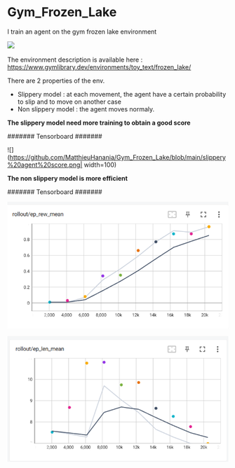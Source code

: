# Gym_Frozen_Lake
I train an agent on the gym frozen lake environment 

![](https://www.gymlibrary.dev/_images/frozen_lake.gif)

The environment description is available here : https://www.gymlibrary.dev/environments/toy_text/frozen_lake/


There are 2 properties of the env.
 - Slippery model : at each movement, the agent have a certain probability to slip and to move on another case
 - Non slippery model : the agent moves normaly. 
 
 __The slippery model need more training to obtain a good score__
 
####### Tensorboard #######

![](https://github.com/MatthieuHanania/Gym_Frozen_Lake/blob/main/slippery%20agent%20score.png| width=100)
 
 __The non slippery model is more efficient__
 
 ####### Tensorboard #######
 
 ![](https://github.com/MatthieuHanania/Gym_Frozen_Lake/blob/main/non%20slippery%20agent%20score.png)
 
 ![](https://github.com/MatthieuHanania/Gym_Frozen_Lake/blob/main/non%20slippery%20agent%20mean%20episode%20lenght.png)
